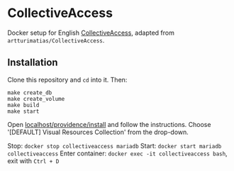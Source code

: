 # CollectiveAccess

Docker setup for English [CollectiveAccess](https://www.collectiveaccess.org), adapted from `artturimatias/CollectiveAccess`.

## Installation

Clone this repository and `cd` into it. Then:

```#sh
make create_db
make create_volume
make build
make start
```

Open [localhost/providence/install](http://localhost/providence/install) and follow the instructions. Choose '[DEFAULT] Visual Resources Collection' from the drop-down.

Stop: `docker stop collectiveaccess mariadb`
Start: `docker start mariadb collectiveaccess`
Enter container: `docker exec -it collectiveaccess bash`, exit with `Ctrl + D`
